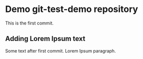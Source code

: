 # Demo git-test-demo repository

This is the first commit.

## Adding Lorem Ipsum text

Some text after first commit. Lorem Ipsum paragraph.